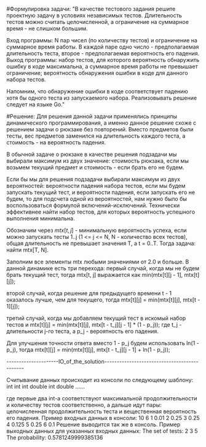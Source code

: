 #Формулировка задачи:
"В качестве тестового задания решите проектную задачу в условиях независимых тестов. Длительность тестов можно считать целочисленной, 
а ограничение на суммарное время - не слишком большим.

Вход программы: N пар чисел (по количеству тестов) и ограничение на суммарное время работы. 
                В каждой паре одно число - предполагаемая длительность теста, второе - предполагаемая вероятность его падения.
Выход программы: набор тестов, для которого вероятность обнаружить ошибку в коде максимальна, 
                 а суммарное время работы не превышает ограничение; вероятность обнаружения ошибки в коде для данного набора тестов.

Напомним, что обнаружение ошибки в коде соответствует падению хотя бы одного теста из запускаемого набора.
Реализовывать решение следует на языке Go."

#Решение:
Для решения данной задачи применялись принципы динамического программирования,
а именно данное решение схоже с решением задачи о рюкзаке без повторений.
Вместо предметов были тесты, вес предметов заменился на длительность каждого теста,
а стоимость - на вероятность падения.

В обычной задаче о рюкзаке в качестве решения подзадачи мы выбирали максимум
из двух значение: стоимость рюкзака, если мы возьмем текущий предмет и стоимость - если брать
его не будем.

Если бы мы для решения подзадачи выбирали максимум из двух вероятностей:
вероятности падения набора тестов, если мы будем запускать текущий тест,
и вероятности падения, если запускать его не будем, то для подсчета одной из вероятностей, 
нам нужно было бы воспользоваться формулой включений-исключений.
Технически эффективнее найти набор тестов, для которых вероятность успешного выполнения минимальна.

Обозначим через $mtx[t, j]$ - минимальную вероятность успеха, если можно запускать тесты 1..j
(1 <= j <= N, N - количество всех тестов), общая длительность не превышает значения T, а t = 0..T.
Тогда задача: найти mtx[T, N].

Заполним все элементы mtx любыми значениями от 2.0 и больше.
В данной динамике есть три перехода:
  первый случай, когда мы не будем брать текущий тест, тогда
  mtx[t, j] выражается как min(mtx[t][j - 1], mtx[t][j]);
  
  второй случай, когда решение для предыдущего времени t - 1 оказалось лучше,
  чем для текущего, тогда
  mtx[t][j] = min(mtx[t][j], mtx[t - 1][j]);

  третий случай, когда мы добавляем текущий тест в искомый набор тестов и 
  mtx[t][j] = min(mtx[t][j], mtx[t - t_j][j - 1] * (1 - p_j));
  где t_j - длительности j-го теста, а p_j - вероятность его падения.

Для улучшения точности ответа вместо 1 - p_j будем использовать ln(1 - p_j),
тогда mtx[t][j] = min(mtx[t][j], mtx[t - t_j][j - 1] + ln(1 - p_j));

---------------------IO_of_the_solution---------------------------------------------

Считывание данных происходит из консоли по следующему шаблону:
int int
int double
int double
......

где первые два int-а соответствуют максимальной продолжительности и количеству тестов соответственно,
а дальше идут пары: целочисленная продолжительность теста и вещественная вероятность его падения.
Пример входных данных в консоли:
10 6
1 0.01
2 0.25
3 0.25
4 0.125
5 0.25
6 0.1
Решение выводится так же в консоль.
Пример выходных данных для указанных входных данных:
The set of tests:
2 3 5 
The probability:
0.5781249999385136
